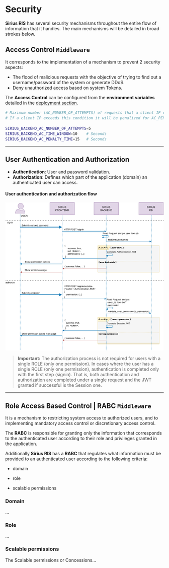 # Security

**Sirius RIS** has several security mechanisms throughout the entire flow of information that it handles.
The main mechanisms will be detailed in broad strokes below.



## Access Control  `Middleware`

It corresponds to the implementation of a mechanism to prevent 2 security aspects:

- The flood of malicious requests with the objective of trying to find out a username/password of the system or generate DDoS.
- Deny unauthorized access based on system Tokens.



The **Access Control** can be configured from the **environment variables** detailed in the [deployment section](./01_deployment.md).

```bash
# Maximum number (AC_NUMBER_OF_ATTEMPTS) of requests that a client IP can make in AC_TIME_WINDOW time.
# If a client IP exceeds this condition it will be penalized for AC_PENALTY_TIME time.

SIRIUS_BACKEND_AC_NUMBER_OF_ATTEMPTS=5
SIRIUS_BACKEND_AC_TIME_WINDOW=10    # Seconds 
SIRIUS_BACKEND_AC_PENALTY_TIME=15   # Seconds
```



---



## User Authentication and Authorization

- **Authentication**: User and password validation.
- **Authorization**: Defines which part of the application (domain) an authenticated user can access.



#### User authentication and authorization flow



![auth](./resources/img/auth.png)



> **Important:**
> The authorization process is not required for users with a single ROLE (only one permission).
> In cases where the user has a single ROLE (only one permission), authentication is completed only with the first step (signin).
> That is, both authentication and authorization are completed under a single request and the JWT granted if successful is the Session one.



---



## Role Access Based Control | RABC  `Middleware`

It is a mechanism to restricting system access to authorized users, and to implementing mandatory access control or discretionary access control.

The **RABC** is responsible for granting only the information that corresponds to the authenticated user according to their role and privileges granted in the application.

Additionally **Sirius RIS** has a **RABC** that regulates what information must be provided to an authenticated user according to the following criteria:



* domain

* role

* scalable permissions

  

### Domain

...



### Role

...



### Scalable permissions

The Scalable permissions or Concessions...
